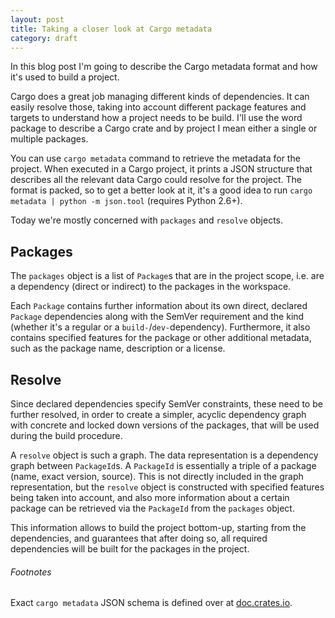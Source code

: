 ```yaml
---
layout: post
title: Taking a closer look at Cargo metadata
category: draft
---
```

In this blog post I'm going to describe the Cargo metadata format and how it's
used to build a project.

Cargo does a great job managing different kinds of dependencies. It can easily
resolve those, taking into account different package features and targets to
understand how a project needs to be build. I'll use the word package to describe
a Cargo crate and by project I mean either a single or multiple packages.

You can use `cargo metadata` command to retrieve the metadata for the project.
When executed in a
Cargo project, it prints a JSON structure that describes all the relevant data
Cargo could resolve for the project. The format is packed, so to get a better
look at it, it's a good idea to run `cargo metadata | python -m json.tool`
(requires Python 2.6+).

Today we're mostly concerned with `packages` and `resolve` objects.

## Packages
The `packages` object is a list of `Package`s that are in the project scope, i.e.
are a dependency (direct or indirect) to the packages in the workspace.

Each `Package` contains further information about its own direct, declared
`Package` dependencies along with the SemVer requirement and the kind (whether
it's a regular or a `build-`/`dev-`dependency). Furthermore, it also contains
specified features for the package or other additional metadata, such as the
package name, description or a license.

## Resolve
Since declared dependencies specify SemVer constraints, these need to be further
resolved, in order to create a simpler, acyclic dependency graph with concrete
and locked down versions of the packages, that will be used during the build
procedure.

A `resolve` object is such a graph. The data representation is a
dependency graph between `PackageId`s. A `PackageId` is essentially a triple of
a package (name, exact version, source). This is not directly included in the
graph representation, but the `resolve` object is constructed with specified
features being taken into account, and also more information about a certain
package can be retrieved via the `PackageId` from the `packages` object.

This information allows to build the project bottom-up, starting from the
dependencies, and guarantees that after doing so, all required dependencies will
be built for the packages in the project.

###### Footnotes
Exact `cargo metadata` JSON schema is defined over at [doc.crates.io](http://doc.crates.io/external-tools.html#information-about-project-structure).

